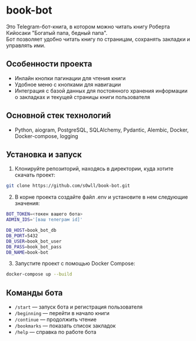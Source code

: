 # book-bot

Это Telegram-бот-книга, в котором можно читать книгу Роберта Кийосаки "Богатый папа, бедный папа".  
Бот позволяет удобно читать книгу по страницам, сохранять закладки и управлять ими.

## Особенности проекта

- Инлайн кнопки пагинации для чтения книги
- Удобное меню с кнопками для навигации
- Интеграция с базой данных для постоянного хранения информации о закладках и текущей страницы книги пользователя

## Основной стек технологий

- Python, aiogram, PostgreSQL, SQLAlchemy, Pydantic, Alembic, Docker, Docker-compose, logging

## Установка и запуск

1. Клонируйте репозиторий, находясь в директории, куда хотите скачать проект:
```bash
git clone https://github.com/s0wll/book-bot.git
```

2. В корне проекта создайте файл .env и установите в нем следующие значения:
```bash
BOT_TOKEN=<токен вашего бота>
ADMIN_IDS='[ваш телеграм id]'

DB_HOST=book_bot_db
DB_PORT=5432
DB_USER=book_bot_user
DB_PASS=book_bot_pass
DB_NAME=book-bot
```

3. Запустите проект с помощью Docker Compose:
```bash
docker-compose up --build
```

## Команды бота

- `/start` — запуск бота и регистрация пользователя
- `/beginning` — перейти в начало книги
- `/continue` — продолжить чтение
- `/bookmarks` — показать список закладок
- `/help` — справка по работе бота
